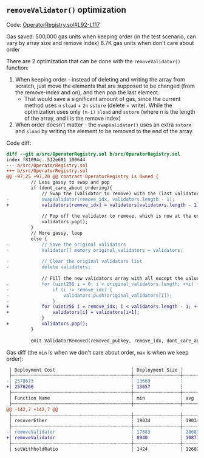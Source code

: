 ## `removeValidator()` optimization
Code: [OperatorRegistry.sol#L92-L117](https://github.com/code-423n4/2022-09-frax/blob/55ea6b1ef3857a277e2f47d42029bc0f3d6f9173/src/OperatorRegistry.sol#L92-L117)

Gas saved: 500,000 gas units when keeping order (in the test scenario, can vary by array size and remove index)
            8.7K gas units when don't care about order

There are 2 optimization that can be done with the `removeValidator()` function:
1. When keeping order - instead of deleting and writing the array from scratch, just move the elements that are supposed to be changed (from the remove-index and on), and then pop the last element. 
    * That would save a significant amount of gas, since the current method uses `n` `sload` + `2n` `sstore` (delete + write). While the optimization uses only `(n-i)` `sload` and `sstore` (where n is the length of the array, and i is the remove index)
2. When order doesn't matter - the `swapValidator()` uses an extra `sstore` and `sload` by writing the element to be removed to the end of the array.

Code diff:
```diff
diff --git a/src/OperatorRegistry.sol b/src/OperatorRegistry.sol
index f81094c..512e681 100644
--- a/src/OperatorRegistry.sol
+++ b/src/OperatorRegistry.sol
@@ -97,25 +97,20 @@ contract OperatorRegistry is Owned {
         // Less gassy to swap and pop
         if (dont_care_about_ordering){
             // Swap the (validator to remove) with the (last validator in the array)
-            swapValidator(remove_idx, validators.length - 1);
+            validators[remove_idx] = validators[validators.length - 1];
 
             // Pop off the validator to remove, which is now at the end of the array
             validators.pop();
         }
         // More gassy, loop
         else {
-            // Save the original validators
-            Validator[] memory original_validators = validators;
 
-            // Clear the original validators list
-            delete validators;
 
             // Fill the new validators array with all except the value to remove
-            for (uint256 i = 0; i < original_validators.length; ++i) {
-                if (i != remove_idx) {
-                    validators.push(original_validators[i]);
-                }
+            for (uint256 i = remove_idx; i < validators.length - 1; ++i) {
+                validators[i] = validators[i+1];
             }
+            validators.pop();
         }
 
         emit ValidatorRemoved(removed_pubkey, remove_idx, dont_care_about_ordering);
```

Gas diff (the `min` is when we don't care about order, `max` is when we keep order):
```diff
 │ Deployment Cost                            ┆ Deployment Size ┆        ┆        ┆        ┆         │
 ├╌╌╌╌╌╌╌╌╌╌╌╌╌╌╌╌╌╌╌╌╌╌╌╌╌╌╌╌╌╌╌╌╌╌╌╌╌╌╌╌╌╌╌╌┼╌╌╌╌╌╌╌╌╌╌╌╌╌╌╌╌╌┼╌╌╌╌╌╌╌╌┼╌╌╌╌╌╌╌╌┼╌╌╌╌╌╌╌╌┼╌╌╌╌╌╌╌╌╌┤
-│ 2578673                                    ┆ 13669           ┆        ┆        ┆        ┆         │
+│ 2576266                                    ┆ 13657           ┆        ┆        ┆        ┆         │
 ├╌╌╌╌╌╌╌╌╌╌╌╌╌╌╌╌╌╌╌╌╌╌╌╌╌╌╌╌╌╌╌╌╌╌╌╌╌╌╌╌╌╌╌╌┼╌╌╌╌╌╌╌╌╌╌╌╌╌╌╌╌╌┼╌╌╌╌╌╌╌╌┼╌╌╌╌╌╌╌╌┼╌╌╌╌╌╌╌╌┼╌╌╌╌╌╌╌╌╌┤
 │ Function Name                              ┆ min             ┆ avg    ┆ median ┆ max    ┆ # calls │
 ├╌╌╌╌╌╌╌╌╌╌╌╌╌╌╌╌╌╌╌╌╌╌╌╌╌╌╌╌╌╌╌╌╌╌╌╌╌╌╌╌╌╌╌╌┼╌╌╌╌╌╌╌╌╌╌╌╌╌╌╌╌╌┼╌╌╌╌╌╌╌╌┼╌╌╌╌╌╌╌╌┼╌╌╌╌╌╌╌╌┼╌╌╌╌╌╌╌╌╌┤
@@ -142,7 +142,7 @@
 ├╌╌╌╌╌╌╌╌╌╌╌╌╌╌╌╌╌╌╌╌╌╌╌╌╌╌╌╌╌╌╌╌╌╌╌╌╌╌╌╌╌╌╌╌┼╌╌╌╌╌╌╌╌╌╌╌╌╌╌╌╌╌┼╌╌╌╌╌╌╌╌┼╌╌╌╌╌╌╌╌┼╌╌╌╌╌╌╌╌┼╌╌╌╌╌╌╌╌╌┤
 │ recoverEther                               ┆ 19034           ┆ 19034  ┆ 19034  ┆ 19034  ┆ 1       │
 ├╌╌╌╌╌╌╌╌╌╌╌╌╌╌╌╌╌╌╌╌╌╌╌╌╌╌╌╌╌╌╌╌╌╌╌╌╌╌╌╌╌╌╌╌┼╌╌╌╌╌╌╌╌╌╌╌╌╌╌╌╌╌┼╌╌╌╌╌╌╌╌┼╌╌╌╌╌╌╌╌┼╌╌╌╌╌╌╌╌┼╌╌╌╌╌╌╌╌╌┤
-│ removeValidator                            ┆ 17683           ┆ 286837 ┆ 286837 ┆ 555992 ┆ 2       │
+│ removeValidator                            ┆ 8940            ┆ 10871  ┆ 10871  ┆ 12802  ┆ 2       │
 ├╌╌╌╌╌╌╌╌╌╌╌╌╌╌╌╌╌╌╌╌╌╌╌╌╌╌╌╌╌╌╌╌╌╌╌╌╌╌╌╌╌╌╌╌┼╌╌╌╌╌╌╌╌╌╌╌╌╌╌╌╌╌┼╌╌╌╌╌╌╌╌┼╌╌╌╌╌╌╌╌┼╌╌╌╌╌╌╌╌┼╌╌╌╌╌╌╌╌╌┤
 │ setWithholdRatio                           ┆ 1424            ┆ 12602  ┆ 12602  ┆ 23780  ┆ 2       │
```